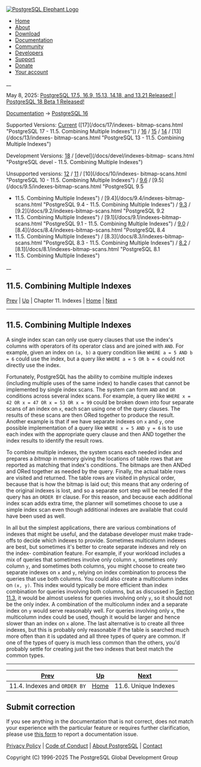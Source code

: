 [ ![PostgreSQL Elephant Logo](/media/img/about/press/elephant.png) ](/)

  * [Home](/ "Home")
  * [About](/about/ "About")
  * [Download](/download/ "Download")
  * [Documentation](/docs/ "Documentation")
  * [Community](/community/ "Community")
  * [Developers](/developer/ "Developers")
  * [Support](/support/ "Support")
  * [Donate](/about/donate/ "Donate")
  * [Your account](/account/ "Your account")

__

May 8, 2025: [ PostgreSQL 17.5, 16.9, 15.13, 14.18, and 13.21 Released! ](/about/news/postgresql-175-169-1513-1418-and-1321-released-3072/) | [ PostgreSQL 18 Beta 1 Released! ](/about/news/postgresql-18-beta-1-released-3070/)

[Documentation](/docs/ "Documentation") -> [PostgreSQL
16](/docs/16/index.html)

Supported Versions: [Current](/docs/current/indexes-bitmap-scans.html
"PostgreSQL 17 - 11.5. Combining Multiple Indexes") ([17](/docs/17/indexes-
bitmap-scans.html "PostgreSQL 17 - 11.5. Combining Multiple Indexes")) /
[16](/docs/16/indexes-bitmap-scans.html "PostgreSQL 16 - 11.5. Combining
Multiple Indexes") / [15](/docs/15/indexes-bitmap-scans.html "PostgreSQL 15 -
11.5. Combining Multiple Indexes") / [14](/docs/14/indexes-bitmap-scans.html
"PostgreSQL 14 - 11.5. Combining Multiple Indexes") / [13](/docs/13/indexes-
bitmap-scans.html "PostgreSQL 13 - 11.5. Combining Multiple Indexes")

Development Versions: [18](/docs/18/indexes-bitmap-scans.html "PostgreSQL 18 -
11.5. Combining Multiple Indexes") / [devel](/docs/devel/indexes-bitmap-
scans.html "PostgreSQL devel - 11.5. Combining Multiple Indexes")

Unsupported versions: [12](/docs/12/indexes-bitmap-scans.html "PostgreSQL 12 -
11.5. Combining Multiple Indexes") / [11](/docs/11/indexes-bitmap-scans.html
"PostgreSQL 11 - 11.5. Combining Multiple Indexes") / [10](/docs/10/indexes-
bitmap-scans.html "PostgreSQL 10 - 11.5. Combining Multiple Indexes") /
[9.6](/docs/9.6/indexes-bitmap-scans.html "PostgreSQL 9.6 - 11.5. Combining
Multiple Indexes") / [9.5](/docs/9.5/indexes-bitmap-scans.html "PostgreSQL 9.5
- 11.5. Combining Multiple Indexes") / [9.4](/docs/9.4/indexes-bitmap-
scans.html "PostgreSQL 9.4 - 11.5. Combining Multiple Indexes") /
[9.3](/docs/9.3/indexes-bitmap-scans.html "PostgreSQL 9.3 - 11.5. Combining
Multiple Indexes") / [9.2](/docs/9.2/indexes-bitmap-scans.html "PostgreSQL 9.2
- 11.5. Combining Multiple Indexes") / [9.1](/docs/9.1/indexes-bitmap-
scans.html "PostgreSQL 9.1 - 11.5. Combining Multiple Indexes") /
[9.0](/docs/9.0/indexes-bitmap-scans.html "PostgreSQL 9.0 - 11.5. Combining
Multiple Indexes") / [8.4](/docs/8.4/indexes-bitmap-scans.html "PostgreSQL 8.4
- 11.5. Combining Multiple Indexes") / [8.3](/docs/8.3/indexes-bitmap-
scans.html "PostgreSQL 8.3 - 11.5. Combining Multiple Indexes") /
[8.2](/docs/8.2/indexes-bitmap-scans.html "PostgreSQL 8.2 - 11.5. Combining
Multiple Indexes") / [8.1](/docs/8.1/indexes-bitmap-scans.html "PostgreSQL 8.1
- 11.5. Combining Multiple Indexes")

__

11.5. Combining Multiple Indexes  
---  
[Prev](indexes-ordering.html "11.4. Indexes and ORDER BY")  | [Up](indexes.html "Chapter 11. Indexes") | Chapter 11. Indexes | [Home](index.html "PostgreSQL 16.9 Documentation") |  [Next](indexes-unique.html "11.6. Unique Indexes")  
  
* * *

## 11.5. Combining Multiple Indexes #

A single index scan can only use query clauses that use the index's columns
with operators of its operator class and are joined with `AND`. For example,
given an index on `(a, b)` a query condition like `WHERE a = 5 AND b = 6`
could use the index, but a query like `WHERE a = 5 OR b = 6` could not
directly use the index.

Fortunately, PostgreSQL has the ability to combine multiple indexes (including
multiple uses of the same index) to handle cases that cannot be implemented by
single index scans. The system can form `AND` and `OR` conditions across
several index scans. For example, a query like `WHERE x = 42 OR x = 47 OR x =
53 OR x = 99` could be broken down into four separate scans of an index on
`x`, each scan using one of the query clauses. The results of these scans are
then ORed together to produce the result. Another example is that if we have
separate indexes on `x` and `y`, one possible implementation of a query like
`WHERE x = 5 AND y = 6` is to use each index with the appropriate query clause
and then AND together the index results to identify the result rows.

To combine multiple indexes, the system scans each needed index and prepares a
_bitmap_ in memory giving the locations of table rows that are reported as
matching that index's conditions. The bitmaps are then ANDed and ORed together
as needed by the query. Finally, the actual table rows are visited and
returned. The table rows are visited in physical order, because that is how
the bitmap is laid out; this means that any ordering of the original indexes
is lost, and so a separate sort step will be needed if the query has an `ORDER
BY` clause. For this reason, and because each additional index scan adds extra
time, the planner will sometimes choose to use a simple index scan even though
additional indexes are available that could have been used as well.

In all but the simplest applications, there are various combinations of
indexes that might be useful, and the database developer must make trade-offs
to decide which indexes to provide. Sometimes multicolumn indexes are best,
but sometimes it's better to create separate indexes and rely on the index-
combination feature. For example, if your workload includes a mix of queries
that sometimes involve only column `x`, sometimes only column `y`, and
sometimes both columns, you might choose to create two separate indexes on `x`
and `y`, relying on index combination to process the queries that use both
columns. You could also create a multicolumn index on `(x, y)`. This index
would typically be more efficient than index combination for queries involving
both columns, but as discussed in [Section 11.3](indexes-multicolumn.html
"11.3. Multicolumn Indexes"), it would be almost useless for queries involving
only `y`, so it should not be the only index. A combination of the multicolumn
index and a separate index on `y` would serve reasonably well. For queries
involving only `x`, the multicolumn index could be used, though it would be
larger and hence slower than an index on `x` alone. The last alternative is to
create all three indexes, but this is probably only reasonable if the table is
searched much more often than it is updated and all three types of query are
common. If one of the types of query is much less common than the others,
you'd probably settle for creating just the two indexes that best match the
common types.

* * *

[Prev](indexes-ordering.html "11.4. Indexes and ORDER BY")  | [Up](indexes.html "Chapter 11. Indexes") |  [Next](indexes-unique.html "11.6. Unique Indexes")  
---|---|---  
11.4. Indexes and `ORDER BY`  | [Home](index.html "PostgreSQL 16.9 Documentation") |  11.6. Unique Indexes  
  
## Submit correction

If you see anything in the documentation that is not correct, does not match
your experience with the particular feature or requires further clarification,
please use [this form](/account/comments/new/16/indexes-bitmap-scans.html/) to
report a documentation issue.

[Privacy Policy](/about/privacypolicy) | [Code of Conduct](/about/policies/coc/) | [About PostgreSQL](/about/) | [Contact](/about/contact/)  

Copyright (C) 1996-2025 The PostgreSQL Global Development Group

